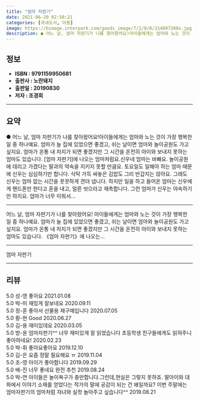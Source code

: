 ```yaml
---
title: "엄마 자판기"
date: 2021-06-20 02:50:21
categories: [국내도서, 아동]
image: https://bimage.interpark.com/goods_image/7/2/0/8/314897208s.jpg
description: ● 어느 날, 엄마 자판기가 나를 찾아왔어요!아이들에게는 엄마와 노는 것이 가장 행복한 일 중 하나예요. 엄마가 늘 집에 있었으면 좋겠고, 쉬는 날이면 엄마와 놀이공원도 가고 싶지요. 엄마가 온통 내 차지가 되면 좋겠지만 그 시간을 온전히 아이와 보내지 못하는 엄마도 있습니다. [엄마
---
```


## **정보**

- **ISBN : 9791159950681**
- **출판사 : 노란돼지**
- **출판일 : 20190830**
- **저자 : 조경희**

------



## **요약**

●  어느 날, 엄마 자판기가 나를 찾아왔어요!아이들에게는 엄마와 노는 것이 가장 행복한 일 중 하나예요. 엄마가 늘 집에 있었으면 좋겠고, 쉬는 날이면 엄마와 놀이공원도 가고 싶지요. 엄마가 온통 내 차지가 되면 좋겠지만 그 시간을 온전히 아이와 보내지 못하는 엄마도 있습니다. [엄마 자판기]에 나오는 엄마처럼요.신우네 엄마는 바빠요. 놀이공원에 데리고 가겠다는 딸과의 약속을 지키지 못할 만큼요. 토요일도 일해야 하는 엄마 때문에 신우는 심심하기만 합니다. 식탁 가득 싸놓은 김밥도 그리 반갑지는 않아요. 그래도 신우는 엄마 없는 시간을 꿋꿋하게 견뎌 냅니다. 하지만 일을 하고 들어온 엄마는 신우에게 핸드폰만 한다고 혼을 내고, 얼른 씻으라고 재촉합니다. 그런 엄마가 신우는 야속하기만 하지요. 엄마가 너무 미워서...

------

어느 날, 엄마 자판기가 나를 찾아왔어요!
아이들에게는 엄마와 노는 것이 가장 행복한 일 중 하나예요. 엄마가 늘 집에 있었으면 좋겠고, 쉬는 날이면 엄마와 놀이공원도 가고 싶지요. 엄마가 온통 내 차지가 되면 좋겠지만 그 시간을 온전히 아이와 보내지 못하는 엄마도 있습니다. 《엄마 자판기》에 나오는... 

------


엄마 자판기 

------


## **리뷰** 

5.0 성-영 좋아요 2021.01.08 <br/>5.0 박-미 재밌게 잘보네요 2020.09.11 <br/>5.0 정-훈 좋아서 선물용 재구매입니다 2020.07.05 <br/>5.0 황-현 Good 2020.06.27 <br/>5.0 김-용 재미있데요 2020.03.05 <br/>5.0 방-윤 엄마자판기^^ 너무 재미있게 잘 읽었습니다 초등학생 친구들에게도 읽혀주니 좋아하네요! 2020.02.23 <br/>5.0 박-휘 좋아요좋아요  2019.12.10 <br/>5.0 김-은 요즘 정말 필요해요 ㅠ 2019.11.04 <br/>5.0 조-영 아이가 좋아합니다 2019.09.29 <br/>5.0 배-진 너무 좋네요 완전 추천 2019.08.24 <br/>5.0 박-연 아이들은 놀이욕구가 충만합니다.그런데,현실은 그렇지 못하죠. 딸아이와 대화에서 이야기 소재를 얻었다는 작가의 말에 공감이 되는 건 왜일까요? 이번 주말에는 엄마자판기의 엄마처럼 자녀와 실컷 놀아주고 싶습니다^^ 2019.08.21 <br/>